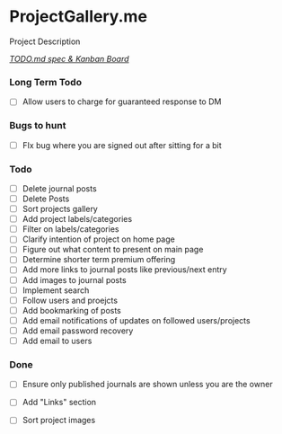 # ProjectGallery.me

Project Description

<em>[TODO.md spec & Kanban Board](https://bit.ly/3fCwKfM)</em>

### Long Term Todo

- [ ] Allow users to charge for guaranteed response to DM  

### Bugs to hunt

- [ ] FIx bug where you are signed out after sitting for a bit  

### Todo

- [ ] Delete journal posts  
- [ ] Delete Posts  
- [ ] Sort projects gallery  
- [ ] Add project labels/categories  
- [ ] Filter on labels/categories  
- [ ] Clarify intention of project on home page  
- [ ] Figure out what content to present on main page  
- [ ] Determine shorter term premium offering  
- [ ] Add more links to journal posts like previous/next entry  
- [ ] Add images to journal posts  
- [ ] Implement search  
- [ ] Follow users and proejcts  
- [ ] Add bookmarking of posts  
- [ ] Add email notifications of updates on followed users/projects  
- [ ] Add email password recovery  
- [ ] Add email to users  

### Done

- [ ] Ensure only published journals are shown unless you are the owner  
- [ ] Add "Links" section  
- [ ] Sort project images  

